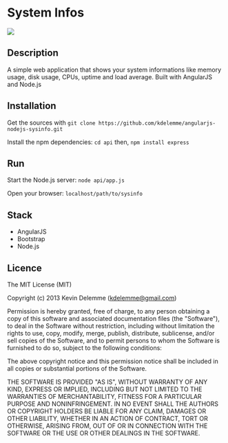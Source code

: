 # System Infos

![][screenshot]

## Description

A simple web application that shows your system informations like memory usage, disk usage, CPUs, uptime and load average.
Built with AngularJS and Node.js


## Installation

Get the sources with `git clone https://github.com/kdelemme/angularjs-nodejs-sysinfo.git`

Install the npm dependencies: `cd api`
then, `npm install express`

## Run

Start the Node.js server: `node api/app.js`

Open your browser: `localhost/path/to/sysinfo`

## Stack

* AngularJS
* Bootstrap
* Node.js

## Licence
The MIT License (MIT)

Copyright (c) 2013 Kevin Delemme (kdelemme@gmail.com)

Permission is hereby granted, free of charge, to any person obtaining a copy
of this software and associated documentation files (the "Software"), to deal
in the Software without restriction, including without limitation the rights
to use, copy, modify, merge, publish, distribute, sublicense, and/or sell
copies of the Software, and to permit persons to whom the Software is
furnished to do so, subject to the following conditions:

The above copyright notice and this permission notice shall be included in
all copies or substantial portions of the Software.

THE SOFTWARE IS PROVIDED "AS IS", WITHOUT WARRANTY OF ANY KIND, EXPRESS OR
IMPLIED, INCLUDING BUT NOT LIMITED TO THE WARRANTIES OF MERCHANTABILITY,
FITNESS FOR A PARTICULAR PURPOSE AND NONINFRINGEMENT. IN NO EVENT SHALL THE
AUTHORS OR COPYRIGHT HOLDERS BE LIABLE FOR ANY CLAIM, DAMAGES OR OTHER
LIABILITY, WHETHER IN AN ACTION OF CONTRACT, TORT OR OTHERWISE, ARISING FROM,
OUT OF OR IN CONNECTION WITH THE SOFTWARE OR THE USE OR OTHER DEALINGS IN
THE SOFTWARE.

[screenshot]: http://imageshack.com/a/img51/8079/l30p.png
